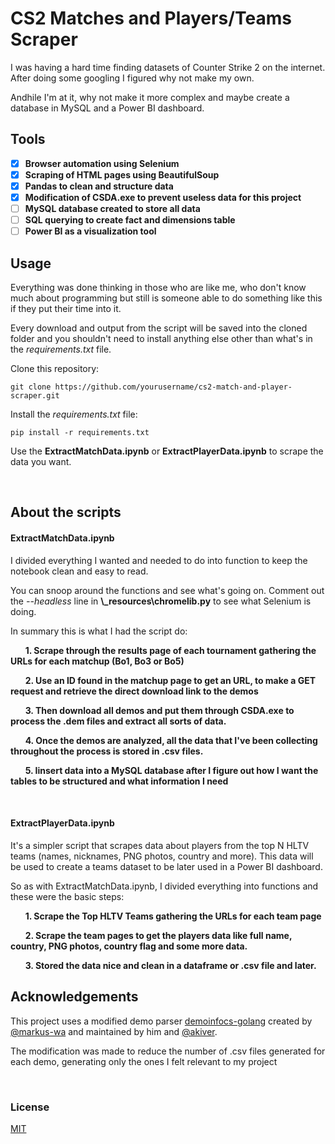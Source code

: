 # CS2 Matches and Players/Teams Scraper

I was having a hard time finding datasets of Counter Strike 2 on the internet. After doing some googling I figured why not make my own.

Andhile I'm at it, why not make it more complex and maybe create a database in MySQL and a Power BI dashboard.

## Tools
- [x] **Browser automation using Selenium**
- [x] **Scraping of HTML pages using BeautifulSoup**
- [x] **Pandas to clean and structure data**
- [x] **Modification of CSDA.exe to prevent useless data for this project**
- [ ] **MySQL database created to store all data**
- [ ] **SQL querying to create fact and dimensions table**
- [ ] **Power BI as a visualization tool**

## Usage
Everything was done thinking in those who are like me, who don't know much about programming but still is someone able to do something like this if they put their time into it.

Every download and output from the script will be saved into the cloned folder and you shouldn't need to install anything else other than what's in the _requirements.txt_ file.


Clone this repository:
```
git clone https://github.com/yourusername/cs2-match-and-player-scraper.git
```
Install the _requirements.txt_ file:
```
pip install -r requirements.txt
```
Use the **ExtractMatchData.ipynb** or **ExtractPlayerData.ipynb** to scrape the data you want.

&nbsp;

## About the scripts

#### **ExtractMatchData.ipynb**
I divided everything I wanted and needed to do into function to keep the notebook clean and easy to read.

You can snoop around the functions and see what's going on.
Comment out the _--headless_ line in **\\_resources\chromelib.py** to see what Selenium is doing.

In summary this is what I had the script do:

&nbsp;&nbsp;&nbsp;&nbsp;&nbsp;&nbsp;**1. Scrape through the results page of each tournament gathering the URLs for each matchup (Bo1, Bo3 or Bo5)**

&nbsp;&nbsp;&nbsp;&nbsp;&nbsp;&nbsp;**2. Use an ID found in the matchup page to get an URL, to make a GET request and retrieve the direct download link to the demos**

&nbsp;&nbsp;&nbsp;&nbsp;&nbsp;&nbsp;**3. Then download all demos and put them through **CSDA.exe** to process the .dem files and extract all sorts of data.**

&nbsp;&nbsp;&nbsp;&nbsp;&nbsp;&nbsp;**4. Once the demos are analyzed, all the data that I've been collecting throughout the process is stored in .csv files.**


&nbsp;&nbsp;&nbsp;&nbsp;&nbsp;&nbsp;**5. Iinsert data into a **MySQL database** after I figure out how I want the tables to be structured and what information I need**

&nbsp;

#### **ExtractPlayerData.ipynb**
It's a simpler script that scrapes data about players from the top N HLTV teams (names, nicknames, PNG photos, country and more).
This data will be used to create a teams dataset to be later used in a Power BI dashboard.

So as with ExtractMatchData.ipynb, I divided everything into functions and these were the basic steps:

&nbsp;&nbsp;&nbsp;&nbsp;&nbsp;&nbsp;**1. Scrape the Top HLTV Teams gathering the URLs for each team page**

&nbsp;&nbsp;&nbsp;&nbsp;&nbsp;&nbsp;**2. Scrape the team pages to get the players data like full name, country, PNG photos, country flag and some more data.**

&nbsp;&nbsp;&nbsp;&nbsp;&nbsp;&nbsp;**3. Stored the data nice and clean in a dataframe or .csv file and later.**
  
## Acknowledgements
This project uses a modified demo parser [demoinfocs-golang](https://github.com/markus-wa/demoinfocs-golang) created by [@markus-wa](https://github.com/markus-wa) and maintained by him and [@akiver](https://github.com/akiver).

The modification was made to reduce the number of .csv files generated for each demo, generating only the ones I felt relevant to my project

&nbsp;

### License
[MIT](https://github.com/thaalescosta/cs2-match-and-player-scraper/blob/main/LICENSE)



